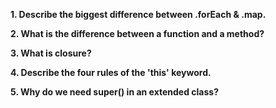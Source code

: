 **1. Describe the biggest difference between .forEach & .map.**


**2. What is the difference between a function and a method?**


**3. What is closure?**


**4. Describe the four rules of the 'this' keyword.**


**5. Why do we need super() in an extended class?**
